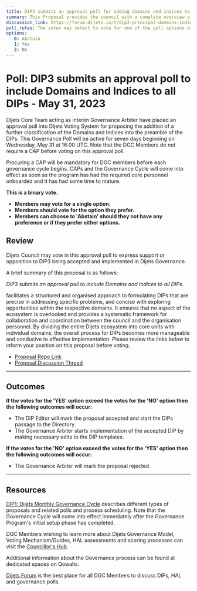 ```yaml
---
title: DIP3 submits an approval poll for adding domains and indices to all DIPs - May 31, 2023
summary: This Proposal provides the council with a complete overview of what specific DIPs are used to address which specific division/domain of Dijets Ecosystem
discussion_link: https://forum.dijets.io/t/dip3-principal-domains-indices-for-segmenting-dips/42
poll_rules: The voter may select to vote for one of the poll options or they may elect to abstain from the poll entirely
options:
   0: Abstain
   1: Yes
   2: No
---
```

# Poll: DIP3 submits an approval poll to include Domains and Indices to all DIPs - May 31, 2023

Dijets Core Team acting as interim Governance Arbiter have placed an approval poll into Dijets Voting System for proposing the addition of a further classification of the Domains and Indices into the preamble of the DIPs. This Governance Poll will be active for seven days beginning on Wednesday, May 31 at 16:00 UTC. Note that the DGC Members do not require a CAP before voting on this approval poll.

Procuring a CAP will be mandatory for DGC members before each governance cycle begins. CAPs and the Governance Cycle will come into effect as soon as the program has had the required core personnel onboarded and it has had some time to mature.

**This is a binary vote.**
- **Members may vote for a single option.**
- **Members should vote for the option they prefer.**
- **Members can choose to 'Abstain' should they not have any preference or if they prefer either options.**

## Review

Dijets Council may vote in this approval poll to express support or opposition to DIP3 being accepted and implemented in Dijets Governance.

A brief summary of this proposal is as follows:

*DIP3 submits an approval poll to include Domains and Indices to all DIPs.*

facilitates a structured and organised approach to formulating DIPs that are precise in addressing specific problems, and concise with exploring opportunities within the respective domains. It ensures that no aspect of the ecosystem is overlooked and provides a systematic framework for collaboration and coordination between the council and the organisation personnel. By dividing the entire Dijets ecosystem into core units with individual domains, the overall process for DIPs becomes more manageable and conducive to effective implementation.
Please review the links below to inform your position on this proposal before voting.
* [Proposal Repo Link](https://github.com/Dijets-Inc/dips/blob/master/DIP3/dip3.md)
* [Proposal Discussion Thread](https://forum.dijets.io/t/dip3-principal-domains-indices-for-segmenting-dips/42)

---

## Outcomes

**If the votes for the 'YES' option exceed the votes for the 'NO' option then the following outcomes will occur:**
 - The DIP Editor will mark the proposal accepted and start the DIPs passage to the Directory.
 - The Governance Arbiter starts implementation of the accepted DIP by making necessary edits to the DIP templates.
 
**If the votes for the 'NO' option exceed the votes for the 'YES' option then the following outcomes will occur:**
 - The Governance Arbiter will mark the proposal rejected.

---

## Resources

[DIP1: Dijets Monthly Governance Cycle](https://dips.dijets.io/dips/details/DIP1) describes different types of proposals and related polls and process scheduling. Note that the Governance Cycle will come into effect immediately after the Governance Program's initial setup phase has completed.

DGC Members wishing to learn more about Dijets Governance Model, Voting Mechanism/Guides, HAL assessments and scoring processes can visit the  [Councillor's Hub](https://core-council.dijets.io).

Additional information about the Governance process can be found at dedicated spaces on Qowalts.

[Dijets Forum](https://forum.dijets.io) is the best place for all DGC Members to discuss DIPs, HAL and governance polls.
